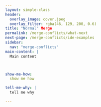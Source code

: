 ```yaml
---
layout: simple-class
header:
  overlay_image: cover.jpeg
  overlay_filter: rgba(46, 129, 200, 0.6)
title: "Normal" Merge
permalink: /merge-conflicts/what-next
next-page: /merge-conflicts/ide-examples
sidebar:
  nav: "merge-conflicts"
main-content: |
  Main content



show-me-how:
  show me how

tell-me-why: |
  tell me why

---
```

